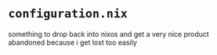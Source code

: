 # `configuration.nix`
something to drop back into nixos and get a very nice product  
abandoned because i get lost too easily
